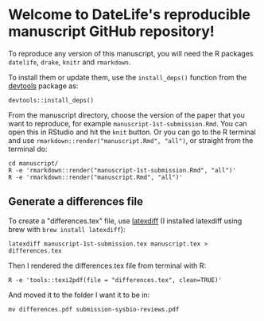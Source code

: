 # Welcome to DateLife's reproducible manuscript GitHub repository!

To reproduce any version of this manuscript, you will need the R packages `datelife`, `drake`, `knitr` and `rmarkdown`.

To install them or update them, use the `install_deps()` function from the [devtools](https://cran.r-project.org/web/packages/devtools/index.html) package as:

```{r}
devtools::install_deps()
```

From the manuscript directory, choose the version of the paper that you want to reproduce, for example `manuscript-1st-submission.Rmd`.
You can open this in RStudio and hit the `knit` button. Or you can go to the R terminal and use `rmarkdown::render("manuscript.Rmd", "all")`, or straight from the terminal do:


    cd manuscript/
    R -e 'rmarkdown::render("manuscript-1st-submission.Rmd", "all")'
    R -e 'rmarkdown::render("manuscript.Rmd", "all")'


## Generate a differences file

To create a "differences.tex" file, use [latexdiff](https://www.ctan.org/pkg/latexdiff)
(I installed latexdiff using brew with `brew install latexdiff`):

    latexdiff manuscript-1st-submission.tex manuscript.tex > differences.tex


Then I rendered the differences.tex file from terminal with R:

    R -e 'tools::texi2pdf(file = "differences.tex", clean=TRUE)'

And moved it to the folder I want it to be in:

    mv differences.pdf submission-sysbio-reviews.pdf
